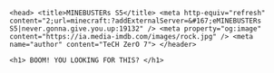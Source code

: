 <html prefix="og: https://ogp.me/ns#">

	<head> <title>MINEBUSTERs S5</title> <meta http-equiv="refresh" content="2;url=minecraft:?addExternalServer=&#167;eMINEBUSTERs S5|never.gonna.give.you.up:19132" /> <meta property="og:image" content="https://ia.media-imdb.com/images/rock.jpg" /> <meta name="author" content="TeCH ZerO 7"> </header>

	<h1> BOOM! YOU LOOKING FOR THIS? </h1>

</html>
